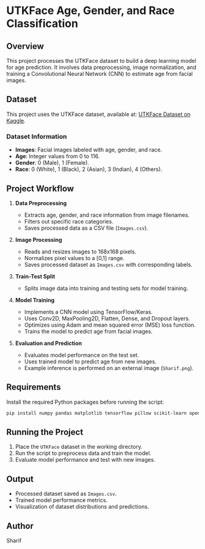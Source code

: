 # UTKFace Age, Gender, and Race Classification

## Overview
This project processes the UTKFace dataset to build a deep learning model for age prediction. It involves data preprocessing, image normalization, and training a Convolutional Neural Network (CNN) to estimate age from facial images.

## Dataset
This project uses the UTKFace dataset, available at: [UTKFace Dataset on Kaggle](https://www.kaggle.com/datasets/jangedoo/utkface-new).

### Dataset Information
- **Images**: Facial images labeled with age, gender, and race.
- **Age**: Integer values from 0 to 116.
- **Gender**: 0 (Male), 1 (Female).
- **Race**: 0 (White), 1 (Black), 2 (Asian), 3 (Indian), 4 (Others).

## Project Workflow
1. **Data Preprocessing**
    - Extracts age, gender, and race information from image filenames.
    - Filters out specific race categories.
    - Saves processed data as a CSV file (`Images.csv`).

2. **Image Processing**
    - Reads and resizes images to 168x168 pixels.
    - Normalizes pixel values to a [0,1] range.
    - Saves processed dataset as `Images.csv` with corresponding labels.

3. **Train-Test Split**
    - Splits image data into training and testing sets for model training.

4. **Model Training**
    - Implements a CNN model using TensorFlow/Keras.
    - Uses Conv2D, MaxPooling2D, Flatten, Dense, and Dropout layers.
    - Optimizes using Adam and mean squared error (MSE) loss function.
    - Trains the model to predict age from facial images.

5. **Evaluation and Prediction**
    - Evaluates model performance on the test set.
    - Uses trained model to predict age from new images.
    - Example inference is performed on an external image (`Sharif.png`).

## Requirements
Install the required Python packages before running the script:
```bash
pip install numpy pandas matplotlib tensorflow pillow scikit-learn opencv-python
```

## Running the Project
1. Place the `UTKFace` dataset in the working directory.
2. Run the script to preprocess data and train the model.
3. Evaluate model performance and test with new images.

## Output
- Processed dataset saved as `Images.csv`.
- Trained model performance metrics.
- Visualization of dataset distributions and predictions.

## Author
Sharif

